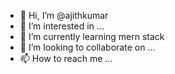 - 👋 Hi, I’m @ajithkumar
- 👀 I’m interested in ...
- 🌱 I’m currently learning mern stack
- 💞️ I’m looking to collaborate on ...
- 📫 How to reach me ...

<!---
ajith4570/ajith4570 is a ✨ special ✨ repository because its `README.md` (this file) appears on your GitHub profile.
You can click the Preview link to take a look at your changes.
--->
